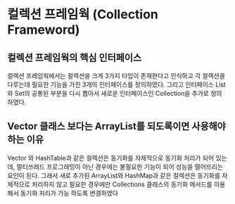 # 컬렉션 프레임웍 (Collection Frameword)
## 컬렉션 프레임웍의 핵심 인터페이스
컬렉션 프레임웍에서는 컬렉션을 크게 3가지 타입이 존재한다고 인식하고 각 컬렉션을 다루는데 필요한 기능을 가진 3개의 인터페이스를 정의하였다. 그리고 인터페이스 List 와 Set의 공통된 부분을 다시 뽑아서 새로운 인터페이스인 Collection을 추가로 정의 하였다.  

## Vector 클래스 보다는 ArrayList를 되도록이면 사용해야 하는 이유
Vector 와 HashTable과 같은 컬렉션은 동기화를 자체적으로 동기화 처리가 되어 있는데, 멀티쓰레드 프로그래밍이 아닌 경우에는 불필요한 기능이 되어 성능을 떨어뜨리는 요인이 된다. 그래서 새로 추가된 ArrayList와 HashMap과 같은 컬렉션은 동기화를 자체적으로 처리하지 않고 필요한 경우에만 Collections 클래스의 동기화 메서드를 이용해서 동기화 처리가 가능 하도록 변경하였다 